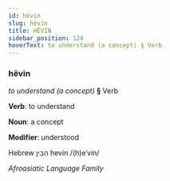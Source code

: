 ```yaml
---
id: hëvin
slug: hëvin
title: HËVİN
sidebar_position: 124
hoverText: to understand (a concept) § Verb
---
```


### hëvin

*to understand (a concept)* **§** Verb

**Verb**: to understand

**Noun**: a concept

**Modifier**: understood

Hebrew הֵבִין hevín /(h)eˈvin/

*Afroasiatic Language Family*